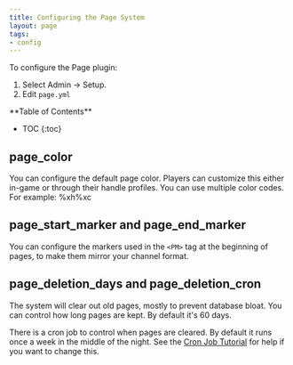 ```yaml
---
title: Configuring the Page System
layout: page
tags:
- config
---
```


To configure the Page plugin:

1. Select Admin -> Setup.
2. Edit `page.yml`

<div id="inline_toc" markdown="1">
**Table of Contents**

* TOC
{:toc}
</div>

## page_color

You can configure the default page color.  Players can customize this either in-game or through their handle profiles.  You can use multiple color codes.  For example: %xh%xc

## page_start_marker and page_end_marker

You can configure the markers used in the `<PM>` tag at the beginning of pages, to make them mirror your channel format.
  
## page_deletion_days and page_deletion_cron

The system will clear out old pages, mostly to prevent database bloat.  You can control how long pages are kept.  By default it's 60 days.

There is a cron job to control when pages are cleared.  By default it runs once a week in the middle of the night.  See the [Cron Job Tutorial](http://www.aresmush.com/tutorials/code/cron.html) for help if you want to change this.